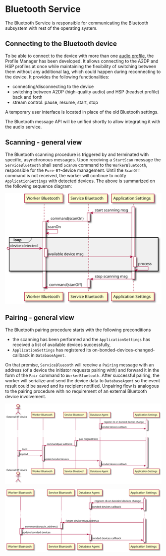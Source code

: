 # Bluetooth Service
The Bluetooth Service is responsible for communicating the Bluetooth subsystem with rest of the operating system. 

## Connecting to the Bluetooth device
To be able to connect to the device with more than one [audio profile](https://en.wikipedia.org/wiki/List_of_Bluetooth_profiles), the Profile Manager has been developed.
It allows connecting to the A2DP and HSP profiles at once while maintaining the flexibility of switching between them without any additional lag, which could happen during reconnecting to the device.
It provides the following functionalities:
- connecting/disconnecting to the device
- switching between A2DP (high-quality audio) and HSP (headset profile) back and forth
- stream control: pause, resume, start, stop

A temporary user interface is located in place of the old Bluetooth settings.

The Bluetooth message API will be unified shortly to allow integrating it with the audio service.

## Scanning - general view 

The Bluetooth scanning procedure is triggered by and terminated with specific, asynchronous messages. Upon receiving 
a `StartScan` message the `ServiceBluetooth` shall send `ScanOn` command to the `WorkerBluetooth`, responsible for the `Pure-BT`-device
management. Until the `ScanOff` command is not received, the worker will continue to notify `ApplicationSettings` with detected devices.
The above is summarized on the following sequence diagram:

![bt-scanning-view](./Images/bluetooth-scanning-general-view.svg)

## Pairing - general view

The Bluetooth pairing procedure starts with the following preconditions
* the scanning has been performed and the `ApplicationSettings` has received a list of available devices successfully,
* `ApplicationSettings` has registered its on-bonded-devices-changed-callback in `DatabaseAgent`.

On that premise, `ServiceBlueooth` will receive a `Pairing` message with an address (of a device the initiator requests pairing with)
and forward it in the form of the `Pair` command to `WorkerBluetooth`. After successful pairing, the worker will serialize 
and send the device data to `DatabaseAgent` so the event result could be saved and its recipient notified. Unpairing flow is 
analogous to the pairing procedure with no requirement of an external Bluetooth device involvement.

![bt-pairing-view](./Images/bluetooth-pairing-general-view.svg)

![bt-unpairing-view](./Images/bluetooth-unpairing-general-view.svg)

